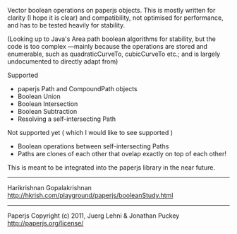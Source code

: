 
Vector boolean operations on paperjs objects.
This is mostly written for clarity (I hope it is clear) and compatibility,
not optimised for performance, and has to be tested heavily for stability.

(Looking up to Java's Area path boolean algorithms for stability,
but the code is too complex —mainly because the operations are stored and
enumerable, such as quadraticCurveTo, cubicCurveTo etc.; and is largely
undocumented to directly adapt from)

Supported
- paperjs Path and CompoundPath objects
- Boolean Union
- Boolean Intersection
- Boolean Subtraction
- Resolving a self-intersecting Path

Not supported yet ( which I would like to see supported )
- Boolean operations between self-intersecting Paths
- Paths are clones of each other that ovelap exactly on top of each other!

This is meant to be integrated into the paperjs library in the near future.

------
Harikrishnan Gopalakrishnan
http://hkrish.com/playground/paperjs/booleanStudy.html

------
Paperjs
Copyright (c) 2011, Juerg Lehni & Jonathan Puckey
http://paperjs.org/license/
